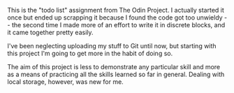 This is the "todo list" assignment from The Odin Project. I actually started it once but ended up scrapping it because I found the code got too unwieldy -- the second time I made more of an effort to write it in discrete blocks, and it came together pretty easily.

I've been neglecting uploading my stuff to Git until now, but starting with this project I'm going to get more in the habit of doing so.

The aim of this project is less to demonstrate any particular skill and more as a means of practicing all the skills learned so far in general. Dealing with local storage, however, was new for me.